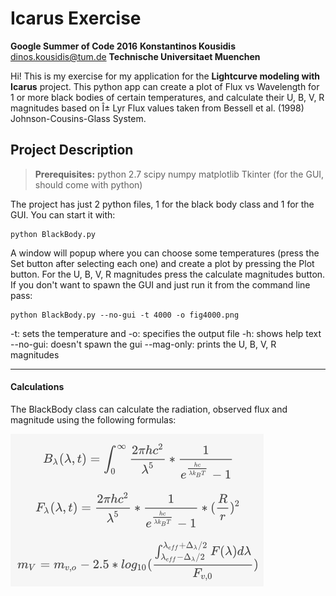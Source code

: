 Icarus Exercise
===================
**Google Summer of Code 2016**
**Konstantinos Kousidis** <dinos.kousidis@tum.de>
**Technische Universitaet Muenchen**

Hi! This is my exercise for my application for the __Lightcurve modeling with Icarus__ project.
This python app can create a plot of Flux vs Wavelength for 1 or more black bodies of certain temperatures, and calculate their U, B, V, R magnitudes based on Î± Lyr Flux values taken from Bessell et al. (1998) Johnson-Cousins-Glass System.

Project Description
-------------
> **Prerequisites:**
> python 2.7
> scipy 
> numpy
> matplotlib
> Tkinter (for the GUI, should come with python)

The project has just 2 python files, 1 for the black body class and 1 for the GUI.
You can start it with:  
```
python BlackBody.py
```

A window will popup where you can choose some temperatures (press the Set button after selecting each one)
and create a plot by pressing the Plot button.
For the U, B, V, R magnitudes press the calculate magnitudes button.
If you don't want to spawn the GUI and just run it from the command line pass:
```
python BlackBody.py --no-gui -t 4000 -o fig4000.png
```

-t: sets the temperature and
 -o: specifies the output file
-h: shows help text
--no-gui: doesn't spawn the gui
--mag-only: prints the U, B, V, R magnitudes

----------
#### Calculations

The BlackBody class can calculate the radiation, observed flux and magnitude using the following formulas:

![alt tag](https://github.com/dinosk/icarus-exercise/blob/master/equation.png)